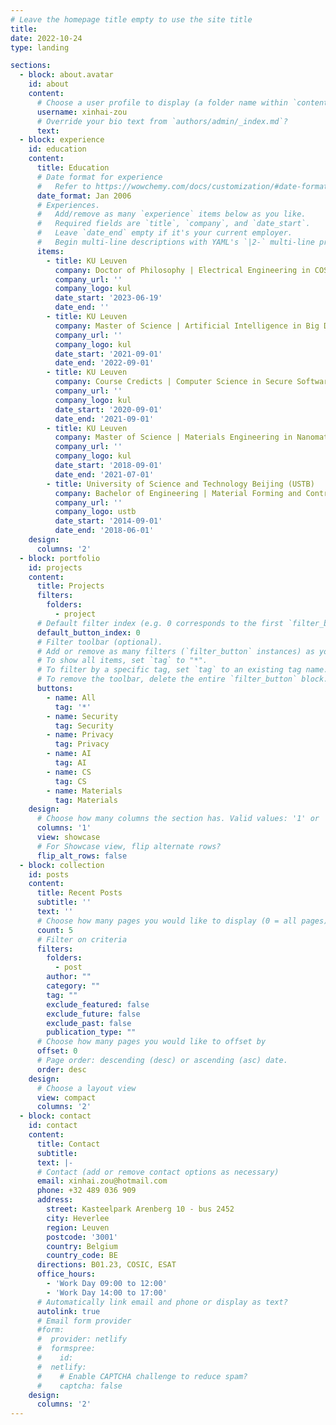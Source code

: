 ```yaml
---
# Leave the homepage title empty to use the site title
title:
date: 2022-10-24
type: landing

sections:
  - block: about.avatar
    id: about
    content:
      # Choose a user profile to display (a folder name within `content/authors/`)
      username: xinhai-zou
      # Override your bio text from `authors/admin/_index.md`?
      text:
  - block: experience
    id: education
    content:
      title: Education
      # Date format for experience
      #   Refer to https://wowchemy.com/docs/customization/#date-format
      date_format: Jan 2006
      # Experiences.
      #   Add/remove as many `experience` items below as you like.
      #   Required fields are `title`, `company`, and `date_start`.
      #   Leave `date_end` empty if it's your current employer.
      #   Begin multi-line descriptions with YAML's `|2-` multi-line prefix.
      items:
        - title: KU Leuven
          company: Doctor of Philosophy | Electrical Engineering in COSIC
          company_url: ''
          company_logo: kul
          date_start: '2023-06-19'
          date_end: ''
        - title: KU Leuven
          company: Master of Science | Artificial Intelligence in Big Data Analysis
          company_url: ''
          company_logo: kul
          date_start: '2021-09-01'
          date_end: '2022-09-01'
        - title: KU Leuven
          company: Course Credicts | Computer Science in Secure Software
          company_url: ''
          company_logo: kul
          date_start: '2020-09-01'
          date_end: '2021-09-01'
        - title: KU Leuven
          company: Master of Science | Materials Engineering in Nanomaterials
          company_url: ''
          company_logo: kul
          date_start: '2018-09-01'
          date_end: '2021-07-01'
        - title: University of Science and Technology Beijing (USTB)
          company: Bachelor of Engineering | Material Forming and Controlling
          company_url: ''
          company_logo: ustb
          date_start: '2014-09-01'
          date_end: '2018-06-01'
    design:
      columns: '2'
  - block: portfolio
    id: projects
    content:
      title: Projects
      filters:
        folders:
          - project
      # Default filter index (e.g. 0 corresponds to the first `filter_button` instance below).
      default_button_index: 0
      # Filter toolbar (optional).
      # Add or remove as many filters (`filter_button` instances) as you like.
      # To show all items, set `tag` to "*".
      # To filter by a specific tag, set `tag` to an existing tag name.
      # To remove the toolbar, delete the entire `filter_button` block.
      buttons:
        - name: All
          tag: '*'
        - name: Security
          tag: Security
        - name: Privacy
          tag: Privacy
        - name: AI
          tag: AI
        - name: CS
          tag: CS
        - name: Materials
          tag: Materials
    design:
      # Choose how many columns the section has. Valid values: '1' or '2'.
      columns: '1'
      view: showcase
      # For Showcase view, flip alternate rows?
      flip_alt_rows: false
  - block: collection
    id: posts
    content:
      title: Recent Posts
      subtitle: ''
      text: ''
      # Choose how many pages you would like to display (0 = all pages)
      count: 5
      # Filter on criteria
      filters:
        folders:
          - post
        author: ""
        category: ""
        tag: ""
        exclude_featured: false
        exclude_future: false
        exclude_past: false
        publication_type: ""
      # Choose how many pages you would like to offset by
      offset: 0
      # Page order: descending (desc) or ascending (asc) date.
      order: desc
    design:
      # Choose a layout view
      view: compact
      columns: '2'
  - block: contact
    id: contact
    content:
      title: Contact
      subtitle:
      text: |-
      # Contact (add or remove contact options as necessary)
      email: xinhai.zou@hotmail.com
      phone: +32 489 036 909
      address:
        street: Kasteelpark Arenberg 10 - bus 2452
        city: Heverlee
        region: Leuven
        postcode: '3001'
        country: Belgium
        country_code: BE
      directions: B01.23, COSIC, ESAT
      office_hours:
        - 'Work Day 09:00 to 12:00'
        - 'Work Day 14:00 to 17:00'
      # Automatically link email and phone or display as text?
      autolink: true
      # Email form provider
      #form:
      #  provider: netlify
      #  formspree:
      #    id:
      #  netlify:
      #    # Enable CAPTCHA challenge to reduce spam?
      #    captcha: false
    design:
      columns: '2'
---
```


